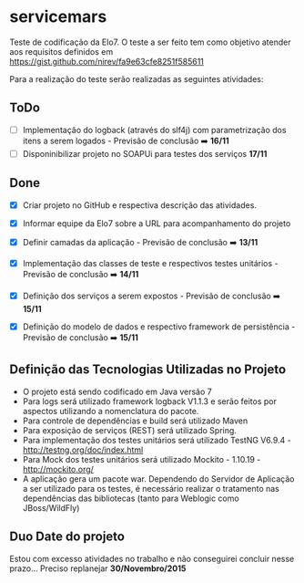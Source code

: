 # servicemars
Teste de codificação da Elo7.
O teste a ser feito tem como objetivo atender aos requisitos definidos em https://gist.github.com/nirev/fa9e63cfe8251f585611

Para a realização do teste serão realizadas as seguintes atividades:

ToDo
----------
- [ ] Implementação do logback (através do slf4j) com parametrização dos itens a serem logados - Previsão de conclusão :arrow_right: **16/11**
- [ ] Disponinibilizar projeto no SOAPUi para testes dos serviços **17/11**

Done
----------
- [x] Criar projeto no GitHub e respectiva descrição das atividades.
- [x] Informar equipe da Elo7 sobre a URL para acompanhamento do projeto
- [x] Definir camadas da aplicação - Previsão de conclusão :arrow_right: **13/11**
- [x] Implementação das classes de teste e respectivos testes unitários - Previsão de conclusão :arrow_right: **14/11**
- [x] Definição dos serviços a serem expostos - Previsão de conclusão :arrow_right: **15/11**
- [x] Definição do modelo de dados e respectivo framework de persistência - Previsão de conclusão :arrow_right: **15/11**


Definição das Tecnologias Utilizadas no Projeto
----------
- O projeto está sendo codificado em Java versão 7
- Para logs será utilizado framework logback V1.1.3 e serão feitos por aspectos utilizando a nomenclatura do pacote.
- Para controle de dependências e build será utilizado Maven
- Para exposição de serviços (REST) será utilizado Spring.
- Para implementação dos testes unitários será utilizado TestNG V6.9.4 - http://testng.org/doc/index.html
- Para Mock dos testes unitários será utilizado Mockito - 1.10.19 - http://mockito.org/
- A aplicação gera um pacote war. Dependendo do Servidor de Aplicação a ser utilizado para os testes, é necessário realizar o tratamento nas dependências das bibliotecas (tanto para Weblogic como JBoss/WildFly)

Duo Date do projeto
----------
Estou com excesso atividades no trabalho e não conseguirei concluir nesse prazo... Preciso replanejar **30/Novembro/2015**
